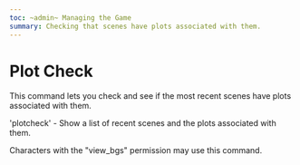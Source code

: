 ```yaml
---
toc: ~admin~ Managing the Game
summary: Checking that scenes have plots associated with them.
---
```

# Plot Check
This command lets you check and see if the most recent scenes have plots associated with them.

'plotcheck' - Show a list of recent scenes and the plots associated with them.

Characters with the "view_bgs" permission may use this command.